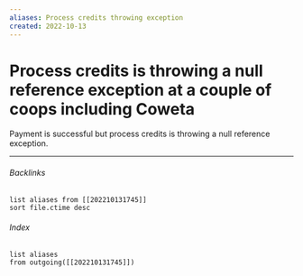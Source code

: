 ```yaml
---
aliases: Process credits throwing exception
created: 2022-10-13
---
```


# Process credits is throwing a null reference exception at a couple of coops including Coweta

Payment is successful but process credits is throwing a null reference exception.


---
###### Backlinks

```dataview
list aliases from [[202210131745]]
sort file.ctime desc
```

###### Index
```dataview
list aliases
from outgoing([[202210131745]])
```


